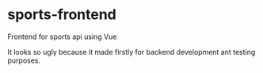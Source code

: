 # sports-frontend

Frontend for sports api using Vue

It looks so ugly because it made firstly for backend development ant testing purposes.
